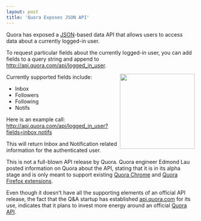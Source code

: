 ```yaml
---
layout: post
title: 'Quora Exposes JSON API'
---
```

Quora has exposed a <a href="http://www.apievangelist.com/definition-json.php" target="_blank">JSON</a>-based data API that allows users to access data about a currently logged-in user.<p></p>
To  request particular fields about the currently logged-in user, you can  add fields to a query string and append to  <a href="Quora Exposes JSON API" target="_blank">http://api.quora.com/api/logged_in_user</a>.<p></p>
Currently supported fields include:
<img src="http://kinlane-productions.s3.amazonaws.com/quora-logo.jpg" alt="" width="200" align="right" />
<ul class="mainlist">
	<li>Inbox</li>
	<li>Followers</li>
	<li>Following</li>
	<li>Notifs</li>
</ul>
Here is an example call:  <a href="http://api.quora.com/api/logged_in_user?fields=inbox,notifs">http://api.quora.com/api/logged_in_user?fields=inbox,notifs</a><p></p>
This will return Inbox and Notification related information for the authenticated user.<p></p>
This  is not a full-blown API release by Quora.  Quora engineer Edmond Lau  posted information on Quora about the API, stating that it is in its  alpha stage and is only meant to support existing <a href="http://www.quora.com/Is-anyone-working-on-a-Quora-Chrome-extension" target="_blank">Quora Chrome</a> and  <a href="http://www.quora.com/Is-anyone-working-on-a-Quora-Chrome-extension" target="_blank">Quora Firefox extensions</a>.<p></p>
Even  though it doesn't have all the supporting elements of an official API  release, the fact that the Q&amp;A startup has established <a href="http://api.quora.com/">api.quora.com</a> for its use, indicates that it plans to invest more energy around an official <a href="http://www.quora.com/Edmond-Lau/Quora-Extension-API" target="_blank">Quora API</a>.
